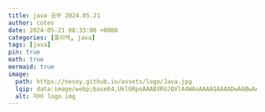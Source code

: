 ```yaml
---
title: java 공부 2024.05.21
author: cotes
date: 2024-05-21 08:33:00 +0800
categories: [폴리텍, java]
tags: [java]
pin: true
math: true
mermaid: true
image:
  path: https://nesoy.github.io/assets/logo/Java.jpg
  lqip: data:image/webp;base64,UklGRpoAAABXRUJQVlA4WAoAAAAQAAAADwAABwAAQUxQSDIAAAARL0AmbZurmr57yyIiqE8oiG0bejIYEQTgqiDA9vqnsUSI6H+oAERp2HZ65qP/VIAWAFZQOCBCAAAA8AEAnQEqEAAIAAVAfCWkAALp8sF8rgRgAP7o9FDvMCkMde9PK7euH5M1m6VWoDXf2FkP3BqV0ZYbO6NA/VFIAAAA
  alt: 자바 logo img 
---
```


